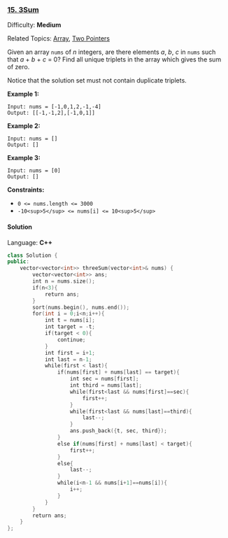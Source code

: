 ### [15\. 3Sum](https://leetcode.com/problems/3sum/)

Difficulty: **Medium**

Related Topics: [Array](https://leetcode.com/tag/array/), [Two Pointers](https://leetcode.com/tag/two-pointers/)

Given an array `nums` of _n_ integers, are there elements _a_, _b_, _c_ in `nums` such that _a_ + _b_ + _c_ = 0? Find all unique triplets in the array which gives the sum of zero.

Notice that the solution set must not contain duplicate triplets.

**Example 1:**

```
Input: nums = [-1,0,1,2,-1,-4]
Output: [[-1,-1,2],[-1,0,1]]
```

**Example 2:**

```
Input: nums = []
Output: []
```

**Example 3:**

```
Input: nums = [0]
Output: []
```

**Constraints:**

- `0 <= nums.length <= 3000`
- `-10<sup>5</sup> <= nums[i] <= 10<sup>5</sup>`

#### Solution

Language: **C++**

```c++
class Solution {
public:
    vector<vector<int>> threeSum(vector<int>& nums) {
        vector<vector<int>> ans;
        int n = nums.size();
        if(n<3){
            return ans;
        }
        sort(nums.begin(), nums.end());
        for(int i = 0;i<n;i++){
            int t = nums[i];
            int target = -t;
            if(target < 0){
                continue;
            }
            int first = i+1;
            int last = n-1;
            while(first < last){
                if(nums[first] + nums[last] == target){
                    int sec = nums[first];
                    int third = nums[last];
                    while(first<last && nums[first]==sec){
                        first++;
                    }
                    while(first<last && nums[last]==third){
                        last--;
                    }
                    ans.push_back({t, sec, third});
                }
                else if(nums[first] + nums[last] < target){
                    first++;
                }
                else{
                    last--;
                }
                while(i<n-1 && nums[i+1]==nums[i]){
                    i++;
                }
            }
        }
        return ans;
    }
};
```
